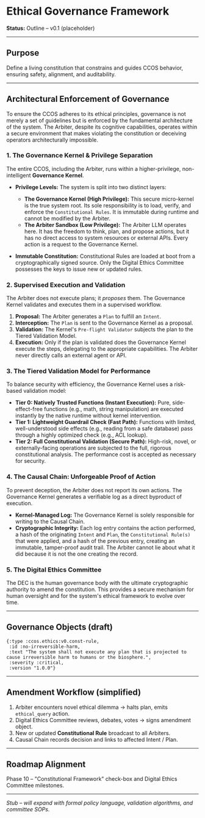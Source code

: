 # Ethical Governance Framework

**Status:** Outline – v0.1 (placeholder)

---

## Purpose

Define a living constitution that constrains and guides CCOS behavior, ensuring safety, alignment, and auditability.

---

## Architectural Enforcement of Governance

To ensure the CCOS adheres to its ethical principles, governance is not merely a set of guidelines but is enforced by the fundamental architecture of the system. The Arbiter, despite its cognitive capabilities, operates within a secure environment that makes violating the constitution or deceiving operators architecturally impossible.

### 1. The Governance Kernel & Privilege Separation

The entire CCOS, including the Arbiter, runs within a higher-privilege, non-intelligent **Governance Kernel**.

*   **Privilege Levels:** The system is split into two distinct layers:
    *   **The Governance Kernel (High Privilege):** This secure micro-kernel is the true system root. Its sole responsibility is to load, verify, and enforce the `Constitutional Rules`. It is immutable during runtime and cannot be modified by the Arbiter.
    *   **The Arbiter Sandbox (Low Privilege):** The Arbiter LLM operates here. It has the freedom to think, plan, and propose actions, but it has no direct access to system resources or external APIs. Every action is a request to the Governance Kernel.

*   **Immutable Constitution:** Constitutional Rules are loaded at boot from a cryptographically signed source. Only the Digital Ethics Committee possesses the keys to issue new or updated rules.

### 2. Supervised Execution and Validation

The Arbiter does not execute plans; it *proposes* them. The Governance Kernel validates and executes them in a supervised workflow.

1.  **Proposal:** The Arbiter generates a `Plan` to fulfill an `Intent`.
2.  **Interception:** The `Plan` is sent to the Governance Kernel as a proposal.
3.  **Validation:** The Kernel's `Pre-flight Validator` subjects the plan to the Tiered Validation Model.
4.  **Execution:** Only if the plan is validated does the Governance Kernel execute the steps, delegating to the appropriate capabilities. The Arbiter never directly calls an external agent or API.

### 3. The Tiered Validation Model for Performance

To balance security with efficiency, the Governance Kernel uses a risk-based validation model:

*   **Tier 0: Natively Trusted Functions (Instant Execution):** Pure, side-effect-free functions (e.g., math, string manipulation) are executed instantly by the native runtime without kernel intervention.
*   **Tier 1: Lightweight Guardrail Check (Fast Path):** Functions with limited, well-understood side effects (e.g., reading from a safe database) pass through a highly optimized check (e.g., ACL lookup).
*   **Tier 2: Full Constitutional Validation (Secure Path):** High-risk, novel, or externally-facing operations are subjected to the full, rigorous constitutional analysis. The performance cost is accepted as necessary for security.

### 4. The Causal Chain: Unforgeable Proof of Action

To prevent deception, the Arbiter does not report its own actions. The Governance Kernel generates a verifiable log as a direct byproduct of execution.

*   **Kernel-Managed Log:** The Governance Kernel is solely responsible for writing to the Causal Chain.
*   **Cryptographic Integrity:** Each log entry contains the action performed, a hash of the originating `Intent` and `Plan`, the `Constitutional Rule(s)` that were applied, and a hash of the previous entry, creating an immutable, tamper-proof audit trail. The Arbiter cannot lie about what it did because it is not the one creating the record.

### 5. The Digital Ethics Committee

The DEC is the human governance body with the ultimate cryptographic authority to amend the constitution. This provides a secure mechanism for human oversight and for the system's ethical framework to evolve over time.

---

## Governance Objects (draft)

```rtfs
{:type :ccos.ethics:v0.const-rule,
 :id :no-irreversible-harm,
 :text "The system shall not execute any plan that is projected to cause irreversible harm to humans or the biosphere.",
 :severity :critical,
 :version "1.0.0"}
```

---

## Amendment Workflow (simplified)

1. Arbiter encounters novel ethical dilemma → halts plan, emits `ethical_query` action.
2. Digital Ethics Committee reviews, debates, votes → signs amendment object.
3. New or updated **Constitutional Rule** broadcast to all Arbiters.
4. Causal Chain records decision and links to affected Intent / Plan.

---

## Roadmap Alignment

Phase 10 – "Constitutional Framework" check-box and Digital Ethics Committee milestones.

---

_Stub – will expand with formal policy language, validation algorithms, and committee SOPs._
